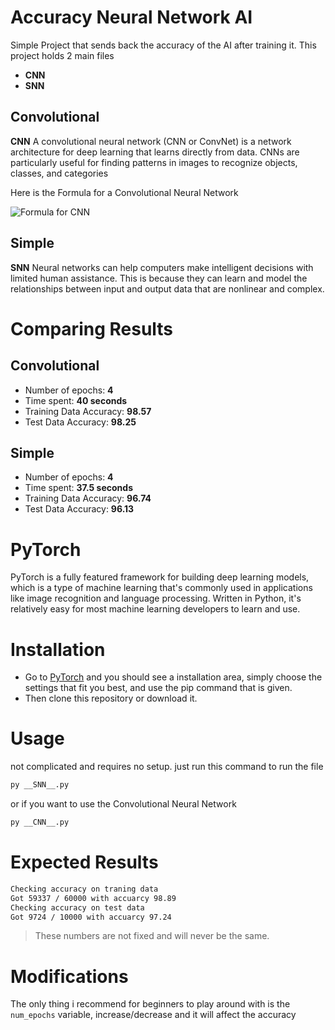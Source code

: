 #  Accuracy Neural Network AI
Simple Project that sends back the accuracy of the AI after training it.
This project holds 2 main files
* __CNN__
* __SNN__

## Convolutional

__CNN__ A convolutional neural network (CNN or ConvNet) is a network architecture for deep learning that learns directly from data. CNNs are particularly useful for finding patterns in images to recognize objects, classes, and categories

Here is the Formula for a Convolutional Neural Network

![Formula for CNN](https://user-images.githubusercontent.com/77110462/228610008-5dadf4ff-4924-4b5c-ab06-3e08a82b1423.png)



## Simple
__SNN__ Neural networks can help computers make intelligent decisions with limited human assistance. This is because they can learn and model the relationships between input and output data that are nonlinear and complex.

# Comparing Results

## Convolutional
* Number of epochs: __4__
* Time spent: __40 seconds__
* Training Data Accuracy: __98.57__
* Test Data Accuracy: __98.25__

## Simple
* Number of epochs: __4__
* Time spent: __37.5 seconds__
* Training Data Accuracy: __96.74__
* Test Data Accuracy: __96.13__

# PyTorch
PyTorch is a fully featured framework for building deep learning models,
which is a type of machine learning that's commonly used in applications like image recognition and language processing.
Written in Python, it's relatively easy for most machine learning developers to learn and use.


# Installation 
* Go to [PyTorch](https://pytorch.org/) and you should see a installation area, simply choose the settings that fit you best, and use the pip command that is given.
* Then clone this repository or download it.

# Usage
not complicated and requires no setup.
just run this command to run the file
```bash
py __SNN__.py
```
or if you want to use the Convolutional Neural Network
```bash
py __CNN__.py
```

# Expected Results

```bash
Checking accuracy on traning data
Got 59337 / 60000 with accuarcy 98.89
Checking accuracy on test data
Got 9724 / 10000 with accuarcy 97.24
```

>These numbers are not fixed and will never be the same.

# Modifications

The only thing i recommend for beginners to play around with is the
`num_epochs` variable, increase/decrease and it will affect the accuracy  




